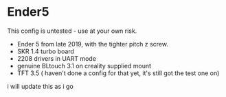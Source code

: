# Ender5
This config is untested - use at your own risk.
- Ender 5 from late 2019, with the tighter pitch z screw.
- SKR 1.4 turbo board
- 2208 drivers in UART mode
- genuine BLtouch 3.1 on creality supplied mount
- TFT 3.5 ( haven't done a config for that yet, it's still got the test one on)

i will update this as i go
